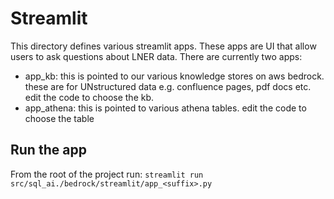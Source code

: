 # Streamlit

This directory defines various streamlit apps. These apps are UI that allow
users to ask questions about LNER data. There are currently two apps:

- app_kb: this is pointed to our various knowledge stores on aws bedrock. these are for UNstructured data e.g. confluence pages, pdf docs etc. edit the code to choose the kb.
- app_athena: this is pointed to various athena tables. edit the code to choose the table

## Run the app

From the root of the project run:
`streamlit run src/sql_ai./bedrock/streamlit/app_<suffix>.py`